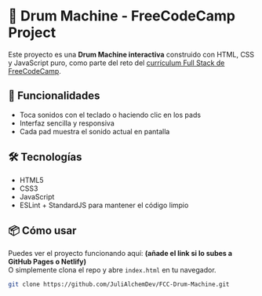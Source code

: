 # 🥁 Drum Machine - FreeCodeCamp Project

Este proyecto es una **Drum Machine interactiva** construido con HTML, CSS y JavaScript puro, como parte del reto del [currículum Full Stack de FreeCodeCamp](https://www.freecodecamp.org/learn/full-stack-developer/lab-drum-machine/build-drum-machine).

## 🚀 Funcionalidades

- Toca sonidos con el teclado o haciendo clic en los pads
- Interfaz sencilla y responsiva
- Cada pad muestra el sonido actual en pantalla

## 🛠️ Tecnologías

- HTML5
- CSS3
- JavaScript
- ESLint + StandardJS para mantener el código limpio

## 📦 Cómo usar

Puedes ver el proyecto funcionando aquí: **(añade el link si lo subes a GitHub Pages o Netlify)**  
O simplemente clona el repo y abre `index.html` en tu navegador.

```bash
git clone https://github.com/JuliAlchemDev/FCC-Drum-Machine.git
